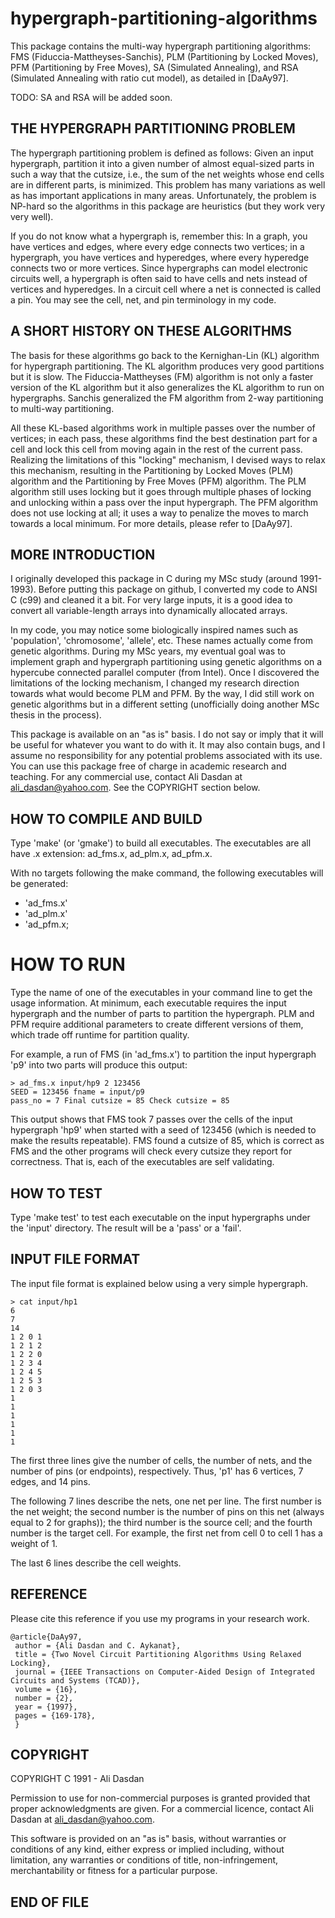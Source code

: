 hypergraph-partitioning-algorithms
==================================

This package contains the multi-way hypergraph partitioning
algorithms: FMS (Fiduccia-Mattheyses-Sanchis), PLM (Partitioning by
Locked Moves), PFM (Partitioning by Free Moves), SA (Simulated
Annealing), and RSA (Simulated Annealing with ratio cut model), as
detailed in [DaAy97].

TODO: SA and RSA will be added soon.

## THE HYPERGRAPH PARTITIONING PROBLEM

The hypergraph partitioning problem is defined as follows: Given an
input hypergraph, partition it into a given number of almost
equal-sized parts in such a way that the cutsize, i.e., the sum of the
net weights whose end cells are in different parts, is minimized. This
problem has many variations as well as has important applications in
many areas. Unfortunately, the problem is NP-hard so the algorithms in
this package are heuristics (but they work very very well).

If you do not know what a hypergraph is, remember this: In a graph,
you have vertices and edges, where every edge connects two vertices;
in a hypergraph, you have vertices and hyperedges, where every
hyperedge connects two or more vertices. Since hypergraphs can model
electronic circuits well, a hypergraph is often said to have cells and
nets instead of vertices and hyperedges. In a circuit cell where a net
is connected is called a pin. You may see the cell, net, and pin
terminology in my code.

## A SHORT HISTORY ON THESE ALGORITHMS

The basis for these algorithms go back to the Kernighan-Lin (KL)
algorithm for hypergraph partitioning. The KL algorithm produces very
good partitions but it is slow. The Fiduccia-Mattheyses (FM) algorithm
is not only a faster version of the KL algorithm but it also
generalizes the KL algorithm to run on hypergraphs. Sanchis
generalized the FM algorithm from 2-way partitioning to multi-way
partitioning.

All these KL-based algorithms work in multiple passes over the number
of vertices; in each pass, these algorithms find the best destination
part for a cell and lock this cell from moving again in the rest of
the current pass. Realizing the limitations of this "locking"
mechanism, I devised ways to relax this mechanism, resulting in the
Partitioning by Locked Moves (PLM) algorithm and the Partitioning by
Free Moves (PFM) algorithm. The PLM algorithm still uses locking but
it goes through multiple phases of locking and unlocking within a pass
over the input hypergraph. The PFM algorithm does not use locking at
all; it uses a way to penalize the moves to march towards a local
minimum. For more details, please refer to [DaAy97].

## MORE INTRODUCTION

I originally developed this package in C during my MSc study (around
1991-1993). Before putting this package on github, I converted my code
to ANSI C (c99) and cleaned it a bit. For very large inputs, it is a
good idea to convert all variable-length arrays into dynamically
allocated arrays.

In my code, you may notice some biologically inspired names such as
'population', 'chromosome', 'allele', etc. These names actually come
from genetic algorithms. During my MSc years, my eventual goal was to
implement graph and hypergraph partitioning using genetic algorithms
on a hypercube connected parallel computer (from Intel). Once I
discovered the limitations of the locking mechanism, I changed my
research direction towards what would become PLM and PFM. By the way,
I did still work on genetic algorithms but in a different setting
(unofficially doing another MSc thesis in the process).

This package is available on an "as is" basis. I do not say or imply
that it will be useful for whatever you want to do with it. It may
also contain bugs, and I assume no responsibility for any potential
problems associated with its use. You can use this package free of
charge in academic research and teaching. For any commercial use,
contact Ali Dasdan at ali_dasdan@yahoo.com. See the COPYRIGHT section
below.

## HOW TO COMPILE AND BUILD

Type 'make' (or 'gmake') to build all executables. The executables are
all have .x extension: ad_fms.x, ad_plm.x, ad_pfm.x.

With no targets following the make command, the following executables
will be generated:
- 'ad_fms.x'
- 'ad_plm.x'
- 'ad_pfm.x;

# HOW TO RUN

Type the name of one of the executables in your command line to get
the usage information. At minimum, each executable requires the input
hypergraph and the number of parts to partition the hypergraph. PLM
and PFM require additional parameters to create different versions of
them, which trade off runtime for partition quality.

For example, a run of FMS (in 'ad_fms.x') to partition the input
hypergraph 'p9' into two parts will produce this output:

```
> ad_fms.x input/hp9 2 123456
SEED = 123456 fname = input/p9
pass_no = 7 Final cutsize = 85 Check cutsize = 85
```

This output shows that FMS took 7 passes over the cells of the input
hypergraph 'hp9' when started with a seed of 123456 (which is needed
to make the results repeatable). FMS found a cutsize of 85, which is
correct as FMS and the other programs will check every cutsize they
report for correctness. That is, each of the executables are self
validating.

## HOW TO TEST

Type 'make test' to test each executable on the input hypergraphs under the
'input' directory. The result will be a 'pass' or a 'fail'.

## INPUT FILE FORMAT

The input file format is explained below using a very simple hypergraph.

```
> cat input/hp1
6
7
14
1 2 0 1
1 2 1 2
1 2 2 0
1 2 3 4
1 2 4 5
1 2 5 3
1 2 0 3
1
1
1
1
1
1
```

The first three lines give the number of cells, the number of nets,
and the number of pins (or endpoints), respectively. Thus, 'p1' has 6
vertices, 7 edges, and 14 pins.

The following 7 lines describe the nets, one net per line. The first
number is the net weight; the second number is the number of pins on
this net (always equal to 2 for graphs)); the third number is the
source cell; and the fourth number is the target cell. For example,
the first net from cell 0 to cell 1 has a weight of 1.

The last 6 lines describe the cell weights.

## REFERENCE

Please cite this reference if you use my programs in your research
work.

```
@article{DaAy97,
 author = {Ali Dasdan and C. Aykanat},
 title = {Two Novel Circuit Partitioning Algorithms Using Relaxed Locking},
 journal = {IEEE Transactions on Computer-Aided Design of Integrated Circuits and Systems (TCAD)},
 volume = {16},
 number = {2},
 year = {1997},
 pages = {169-178},
 }
```

## COPYRIGHT

COPYRIGHT C 1991 - Ali Dasdan

Permission to use for non-commercial purposes is granted provided that
proper acknowledgments are given. For a commercial licence, contact
Ali Dasdan at ali_dasdan@yahoo.com.

This software is provided on an "as is" basis, without warranties or
conditions of any kind, either express or implied including, without
limitation, any warranties or conditions of title, non-infringement,
merchantability or fitness for a particular purpose.

## END OF FILE

